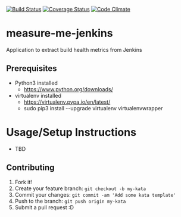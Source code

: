 [![Build Status](https://travis-ci.org/DEV3L/measure-me-jenkins.svg?branch=master)](https://travis-ci.org/DEV3L/measure-me-jenkins?branch=master)
[![Coverage Status](https://coveralls.io/repos/github/DEV3L/measure-me-jenkins/badge.svg?branch=master)](https://coveralls.io/github/DEV3L/measure-me-jenkins?branch=master)
[![Code Climate](https://codeclimate.com/github/DEV3L/measure-me-jenkins/badges/gpa.svg)](https://codeclimate.com/github/DEV3L/measure-me-jenkins)


# measure-me-jenkins

Application to extract build health metrics from Jenkins

## Prerequisites
* Python3 installed
    * <https://www.python.org/downloads/>
* virtualenv installed
    * <https://virtualenv.pypa.io/en/latest/>
    * sudo pip3 install --upgrade virtualenv virtualenvwrapper

# Usage/Setup Instructions
- TBD

## Contributing

1. Fork it!
2. Create your feature branch: `git checkout -b my-kata`
3. Commit your changes: `git commit -am 'Add some kata template'`
4. Push to the branch: `git push origin my-kata`
5. Submit a pull request :D
